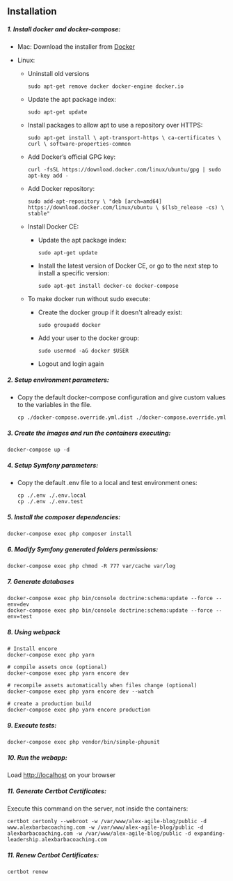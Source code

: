 ## Installation

##### 1. Install docker and docker-compose:

  - Mac: Download the installer from [Docker](https://store.docker.com/editions/community/docker-ce-desktop-mac)
   
  - Linux:
  
    - Uninstall old versions
    
        `sudo apt-get remove docker docker-engine docker.io`
        
    - Update the apt package index:
      
        `sudo apt-get update`
        
    - Install packages to allow apt to use a repository over HTTPS:
    
        `sudo apt-get install \
            apt-transport-https \
            ca-certificates \
            curl \
            software-properties-common`
          
    - Add Docker’s official GPG key:
      
        `curl -fsSL https://download.docker.com/linux/ubuntu/gpg | sudo apt-key add -`
        
    - Add Docker repository:
    
        `sudo add-apt-repository \
            "deb [arch=amd64] https://download.docker.com/linux/ubuntu \
            $(lsb_release -cs) \
            stable"`
            
    - Install Docker CE:
    
        - Update the apt package index:
        
            `sudo apt-get update`
            
        - Install the latest version of Docker CE, or go to the next step to install a specific version:
        
            `sudo apt-get install docker-ce docker-compose`
        
    - To make docker run without sudo execute:

        - Create the docker group if it doesn't already exist:
    
            `sudo groupadd docker`
        
        - Add your user to the docker group:
    
            `sudo usermod -aG docker $USER`
        
        - Logout and login again    

##### 2. Setup environment parameters:

  - Copy the default docker-compose configuration and give custom values to the variables in the file.
  
        cp ./docker-compose.override.yml.dist ./docker-compose.override.yml   
    
##### 3. Create the images and run the containers executing:
    
    docker-compose up -d
        
##### 4. Setup Symfony parameters:

  - Copy the default .env file to a local and test environment ones:
  
        cp ./.env ./.env.local
        cp ./.env ./.env.test

##### 5. Install the composer dependencies:

    docker-compose exec php composer install
        
##### 6. Modify Symfony generated folders permissions:

    docker-compose exec php chmod -R 777 var/cache var/log
    
##### 7. Generate databases

    docker-compose exec php bin/console doctrine:schema:update --force --env=dev
    docker-compose exec php bin/console doctrine:schema:update --force --env=test
    
##### 8. Using webpack
    
    # Install encore
    docker-compose exec php yarn
    
    # compile assets once (optional)
    docker-compose exec php yarn encore dev
    
    # recompile assets automatically when files change (optional)
    docker-compose exec php yarn encore dev --watch
    
    # create a production build
    docker-compose exec php yarn encore production

##### 9. Execute tests:

    docker-compose exec php vendor/bin/simple-phpunit 
        
##### 10. Run the webapp:

Load [http://localhost](http://localhost) on your browser

##### 11. Generate Certbot Certificates:

Execute this command on the server, not inside the containers:

    certbot certonly --webroot -w /var/www/alex-agile-blog/public -d www.alexbarbacoaching.com -w /var/www/alex-agile-blog/public -d alexbarbacoaching.com -w /var/www/alex-agile-blog/public -d expanding-leadership.alexbarbacoaching.com

##### 11. Renew Certbot Certificates:

    certbot renew